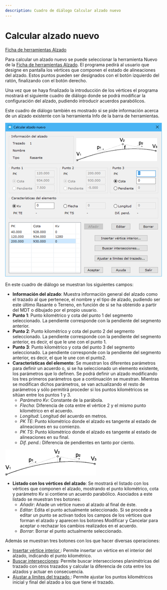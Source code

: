 ```yaml
---
description: Cuadro de diálogo Calcular alzado nuevo
---
```


# Calcular alzado nuevo

[Ficha de herramientas Alzado](../../../fichas-de-herramientas/ficha-de-herramientas-alzado.md)

Para calcular un alzado nuevo se puede seleccionar la herramienta Nuevo de la [Ficha de herramientas Alzado](../../../fichas-de-herramientas/ficha-de-herramientas-alzado.md). El programa pedirá al usuario que designe en pantalla los vértices que componen el estado de alineaciones del alzado. Estos puntos pueden ser designados con el botón izquierdo del ratón, finalizando con el botón derecho.

Una vez que se haya finalizado la introducción de los vértices el programa mostrará el siguiente cuadro de diálogo donde se podrá modificar la configuración del alzado, pudiendo introducir acuerdos parabólicos.

Este cuadro de diálogo también es mostrado si se pide información acerca de un alzado existente con la herramienta Info de la barra de herramientas.

![Cuadro de di&#xE1;logo Calcular Alzado Nuevo](../../../../.gitbook/assets/image%20%2882%29.png)

En este cuadro de diálogo se muestran los siguientes campos:

* **Información del alzado**: Muestra información general del alzado como el trazado al que pertenece, el nombre y el tipo de alzado, pudiendo ser este último Rasante o Terreno, en función de si se ha obtenido a partir del MDT o dibujado por el propio usuario.
* **Punto 1**: Punto kilométrico y cota del punto 1 del segmento seleccionado. La pendiente corresponde con la pendiente del segmento anterior.
* **Punto 2**: Punto kilométrico y cota del punto 2 del segmento seleccionado. La pendiente corresponde con la pendiente del segmento anterior, es decir, el que le une con el punto 1.
* **Punto 3**: Punto kilométrico y cota del punto 3 del segmento seleccionado. La pendiente corresponde con la pendiente del segmento anterior, es decir, el que le une con el punto2.
* **Características del elemento**: Se muestran los diferentes parámetros para definir un acuerdo o, si se ha seleccionado un elemento existente, los parámetros que lo definen. Se podrá definir un alzado modificando los tres primeros parámetros que a continuación se muestran. Mientras se modifican dichos parámetros, se van actualizando el resto de parámetros y sólo permitirá proceder si los puntos kilométricos se sitúan entre los puntos 1 y 3.
  * _Parámetro Kv_: Constante de la parábola.
  * _Flecha_: Diferencia de cota entre el vértice 2 y el mismo punto kilométrico en el acuerdo.
  * _Longitud_: Longitud del acuerdo en metros.
  * _PK TE_: Punto kilométrico donde el alzado es tangente al estado de alineaciones en su comienzo.
  * _PK TS_: Punto kilométrico donde el alzado es tangente al estado de alineaciones en su final.
  * _Dif. pend._: Diferencia de pendientes en tanto por ciento.

![](../../../../.gitbook/assets/acuerdo.gif)

* **Listado con los vértices del alzado**: Se mostrará el listado con los vértices que componen el alzado, mostrando el punto kilométrico, cota y parámetro Kv si contiene un acuerdo parabólico. Asociados a este listado se muestran tres botones:
  * _Añadir_: Añade un vértice nuevo al alzado al final de éste.
  * _Editar_: Edita el punto actualmente seleccionado. Si se procede a editar un punto se activan todos los campos de los vértices que forman el alzado y aparecen los botones Modificar y Cancelar para aceptar o rechazar los cambios realizados en el acuerdo.
  * _Borrar_: Borrar el punto actualmente seleccionado.

Además se muestran tres botones con los que hacer diversas operaciones:

* [Insertar vértice interior ](../insertar-vertice-interior.md): Permite insertar un vértice en el interior del alzado, indicando el punto kilométrico.
* [Buscar intersecciones](../buscar-intersecciones.md): Permite buscar intersecciones planimétricas del trazado con otros trazados y calcular la diferencia de cota entre los alzados y actuar en consecuencia.
* [Ajustar a límites del trazado ](ajustar-a-limites-del-trazado.md): Permite ajustar los puntos kilométricos inicial y final del alzado a los que tiene el trazado.

